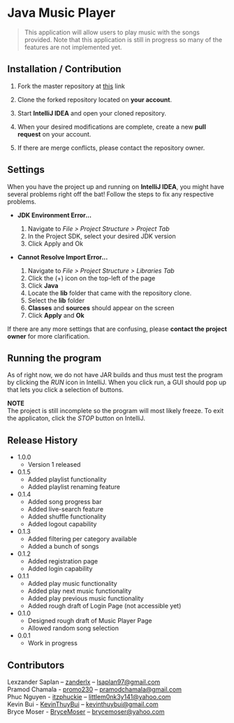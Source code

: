 # Java Music Player

> This application will allow users to play music with the songs provided. Note that this application is still in progress so many of the features are not implemented yet.

## Installation / Contribution

1. Fork the master repository at [this](https://github.com/zanderlx/CECS-327-Music-Player "ZanderLx's GitHub")
 link

2. Clone the forked repository located on **your account**.

3. Start **IntelliJ IDEA** and open your cloned repository.

4. When your desired modifications are complete, create a new **pull request** on your account.

5. If there are merge conflicts, please contact the repository owner.

## Settings

When you have the project up and running on **IntelliJ IDEA**, you might have several problems right off the bat! Follow the steps to fix any respective problems.

* **JDK Environment Error...**
   1. Navigate to *File > Project Structure > Project Tab*
   2. In the Project SDK, select your desired JDK version
   3. Click Apply and Ok

* **Cannot Resolve Import Error...**
   1. Navigate to *File > Project Structure > Libraries Tab*
   2. Click the (+) icon on the top-left of the page
   3. Click **Java**
   4. Locate the **lib** folder that came with the repository clone.
   5. Select the **lib** folder
   6. **Classes** and **sources** should appear on the screen
   7. Click **Apply** and **Ok**

If there are any more settings that are confusing, please **contact the project owner** for more clarification.

## Running the program

As of right now, we do not have JAR builds and thus must test the program by clicking the *RUN* icon in IntelliJ. When you click run, a GUI should pop up that lets you click a selection of buttons.

**NOTE**  
The project is still incomplete so the program will most likely freeze. To exit the applicaton, click the *STOP* button on IntelliJ.

## Release History
* 1.0.0
  * Version 1 released
* 0.1.5
  * Added playlist functionality
  * Added playlist renaming feature
* 0.1.4
  * Added song progress bar
  * Added live-search feature
  * Added shuffle functionality
  * Added logout capability
* 0.1.3
  * Added filtering per category available
  * Added a bunch of songs
* 0.1.2
  * Added registration page
  * Added login capability
* 0.1.1
  * Added play music functionality
  * Added play next music functionality
  * Added play previous music functionality
  * Added rough draft of Login Page (not accessible yet)
* 0.1.0
  * Designed rough draft of Music Player Page
  * Allowed random song selection
* 0.0.1
  * Work in progress

## Contributors
Lexzander Saplan – [zanderlx](https://github.com/zanderlx) – lsaplan97@gmail.com  
Pramod Chamala - [promo230](https://github.com/promo230) – pramodchamala@gmail.com  
Phuc Nguyen - [itzphuckie](https://github.com/itzphuckie) – littlem0nk3y141@yahoo.com  
Kevin Bui - [KevinThuyBui](https://github.com/KevinThuyBui) – kevinthuybui@gmail.com  
Bryce Moser - [BryceMoser](https://github.com/BryceMoser) – brycemoser@yahoo.com  

